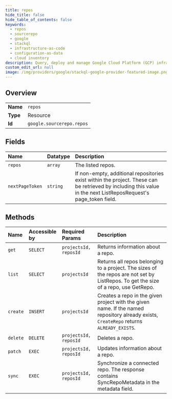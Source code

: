 ```yaml
---
title: repos
hide_title: false
hide_table_of_contents: false
keywords:
  - repos
  - sourcerepo
  - google    
  - stackql
  - infrastructure-as-code
  - configuration-as-data
  - cloud inventory
description: Query, deploy and manage Google Cloud Platform (GCP) infrastructure and resources using SQL
custom_edit_url: null
image: /img/providers/google/stackql-google-provider-featured-image.png
---
```

  
    

## Overview
<table><tbody>
<tr><td><b>Name</b></td><td><code>repos</code></td></tr>
<tr><td><b>Type</b></td><td>Resource</td></tr>
<tr><td><b>Id</b></td><td><code>google.sourcerepo.repos</code></td></tr>
</tbody></table>

## Fields
| Name | Datatype | Description |
|:-----|:---------|:------------|
| `repos` | `array` | The listed repos. |
| `nextPageToken` | `string` | If non-empty, additional repositories exist within the project. These can be retrieved by including this value in the next ListReposRequest's page_token field. |
## Methods
| Name | Accessible by | Required Params | Description |
|:-----|:--------------|:----------------|:------------|
| `get` | `SELECT` | `projectsId, reposId` | Returns information about a repo. |
| `list` | `SELECT` | `projectsId` | Returns all repos belonging to a project. The sizes of the repos are not set by ListRepos. To get the size of a repo, use GetRepo. |
| `create` | `INSERT` | `projectsId` | Creates a repo in the given project with the given name. If the named repository already exists, `CreateRepo` returns `ALREADY_EXISTS`. |
| `delete` | `DELETE` | `projectsId, reposId` | Deletes a repo. |
| `patch` | `EXEC` | `projectsId, reposId` | Updates information about a repo. |
| `sync` | `EXEC` | `projectsId, reposId` | Synchronize a connected repo. The response contains SyncRepoMetadata in the metadata field. |
